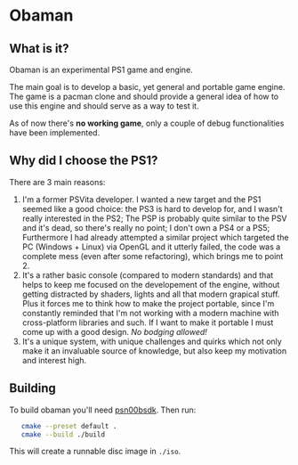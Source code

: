 # Obaman
## What is it?
Obaman is an experimental PS1 game and engine.

The main goal is to develop a basic, yet general and portable game engine. The game is a pacman clone and should provide a general idea of how to use this engine and should serve as a way to test it.

As of now there's **no working game**, only a couple of debug functionalities have been implemented.

## Why did I choose the PS1?
There are 3 main reasons:
1. I'm a former PSVita developer. I wanted a new target and the PS1 seemed like a good choice: the PS3 is hard to develop for, and I wasn't really interested in the PS2; The PSP is probably quite similar to the PSV and it's dead, so there's really no point; I don't own a PS4 or a PS5; Furthermore I had already attempted a similar project which targeted the PC (Windows + Linux) via OpenGL and it utterly failed, the code was a complete mess (even after some refactoring), which brings me to point 2.
2. It's a rather basic console (compared to modern standards) and that helps to keep me focused on the developement of the engine, without getting distracted by shaders, lights and all that modern grapical stuff. Plus it forces me to think how to make the project portable, since I'm constantly reminded that I'm not working with a modern machine with cross-platform libraries and such. If I want to make it portable I must come up with a good design. _No bodging allowed!_
3. It's a unique system, with unique challenges and quirks which not only make it an invaluable source of knowledge, but also keep my motivation and interest high.

## Building
To build obaman you'll need [psn00bsdk](https://github.com/Lameguy64/PSn00bSDK).
Then run:
```bash
   cmake --preset default .
   cmake --build ./build
   ```
This will create a runnable disc image in `./iso`.